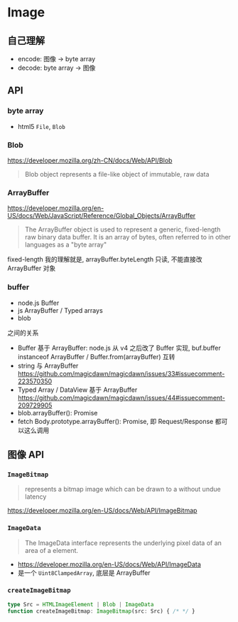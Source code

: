 # Image

## 自己理解

- encode: 图像 -> byte array
- decode: byte array -> 图像

## API

### byte array

- html5 `File`, `Blob`

### Blob

https://developer.mozilla.org/zh-CN/docs/Web/API/Blob

> Blob object represents a file-like object of immutable, raw data

### ArrayBuffer

https://developer.mozilla.org/en-US/docs/Web/JavaScript/Reference/Global_Objects/ArrayBuffer

> The ArrayBuffer object is used to represent a generic, fixed-length raw binary data buffer.
> It is an array of bytes, often referred to in other languages as a "byte array"

fixed-length 我的理解就是, arrayBuffer.byteLength 只读, 不能直接改 ArrayBuffer 对象

### buffer

- node.js Buffer
- js ArrayBuffer / Typed arrays
- blob

之间的关系

- Buffer 基于 ArrayBuffer: node.js 从 v4 之后改了 Buffer 实现, buf.buffer instanceof ArrayBuffer / Buffer.from(arrayBuffer) 互转
- string 与 ArrayBuffer https://github.com/magicdawn/magicdawn/issues/33#issuecomment-223570350
- Typed Array / DataView 基于 ArrayBuffer https://github.com/magicdawn/magicdawn/issues/44#issuecomment-209729905
- blob.arrayBuffer(): Promise<ArrayBuffer>
- fetch Body.prototype.arrayBuffer(): Promise<ArrayBuffer>, 即 Request/Response 都可以这么调用

## 图像 API

### `ImageBitmap`

> represents a bitmap image which can be drawn to a <canvas> without undue latency

https://developer.mozilla.org/en-US/docs/Web/API/ImageBitmap

### `ImageData`

> The ImageData interface represents the underlying pixel data of an area of a <canvas> element.

- https://developer.mozilla.org/en-US/docs/Web/API/ImageData
- 是一个 `Uint8ClampedArray`, 底层是 ArrayBuffer

### `createImageBitmap`

```ts
type Src = HTMLImageElement | Blob | ImageData
function createImageBitmap: ImageBitmap(src: Src) { /* */ }
```
